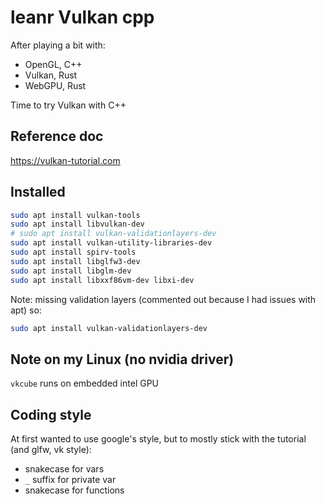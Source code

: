 # leanr Vulkan cpp

After playing a bit with:

* OpenGL, C++
* Vulkan, Rust
* WebGPU, Rust

Time to try Vulkan with C++


## Reference doc

https://vulkan-tutorial.com


## Installed

```bash
sudo apt install vulkan-tools
sudo apt install libvulkan-dev
# sudo apt install vulkan-validationlayers-dev
sudo apt install vulkan-utility-libraries-dev 
sudo apt install spirv-tools 
sudo apt install libglfw3-dev
sudo apt install libglm-dev
sudo apt install libxxf86vm-dev libxi-dev
```

Note: missing validation layers (commented out because I had issues with apt) so:

```bash
sudo apt install vulkan-validationlayers-dev
```

## Note on my Linux (no nvidia driver)

`vkcube` runs on embedded intel GPU

## Coding style

At first wanted to use google's style, but to mostly stick with the tutorial (and glfw, vk style):

* snakecase for vars
* `_` suffix for private var
* snakecase for functions
